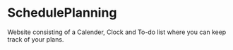 # SchedulePlanning
Website consisting of a Calender, Clock and To-do list where you can keep track of your plans.
